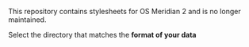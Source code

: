 This repository contains stylesheets for OS Meridian 2 and is no longer maintained.

Select the directory that matches the **format of your data**
